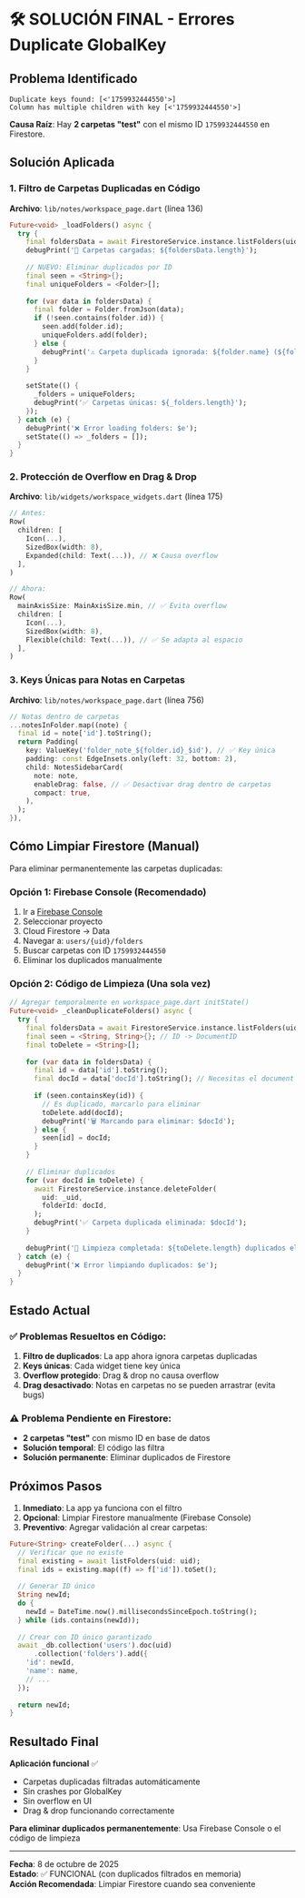 # 🛠️ SOLUCIÓN FINAL - Errores Duplicate GlobalKey

## Problema Identificado

```
Duplicate keys found: [<'1759932444550'>]
Column has multiple children with key [<'1759932444550'>]
```

**Causa Raíz**: Hay **2 carpetas "test"** con el mismo ID `1759932444550` en Firestore.

## Solución Aplicada

### 1. Filtro de Carpetas Duplicadas en Código

**Archivo**: `lib/notes/workspace_page.dart` (línea 136)

```dart
Future<void> _loadFolders() async {
  try {
    final foldersData = await FirestoreService.instance.listFolders(uid: _uid);
    debugPrint('📁 Carpetas cargadas: ${foldersData.length}');
    
    // NUEVO: Eliminar duplicados por ID
    final seen = <String>{};
    final uniqueFolders = <Folder>[];
    
    for (var data in foldersData) {
      final folder = Folder.fromJson(data);
      if (!seen.contains(folder.id)) {
        seen.add(folder.id);
        uniqueFolders.add(folder);
      } else {
        debugPrint('⚠️ Carpeta duplicada ignorada: ${folder.name} (${folder.id})');
      }
    }
    
    setState(() {
      _folders = uniqueFolders;
      debugPrint('✅ Carpetas únicas: ${_folders.length}');
    });
  } catch (e) {
    debugPrint('❌ Error loading folders: $e');
    setState(() => _folders = []);
  }
}
```

### 2. Protección de Overflow en Drag & Drop

**Archivo**: `lib/widgets/workspace_widgets.dart` (línea 175)

```dart
// Antes:
Row(
  children: [
    Icon(...),
    SizedBox(width: 8),
    Expanded(child: Text(...)), // ❌ Causa overflow
  ],
)

// Ahora:
Row(
  mainAxisSize: MainAxisSize.min, // ✅ Evita overflow
  children: [
    Icon(...),
    SizedBox(width: 8),
    Flexible(child: Text(...)), // ✅ Se adapta al espacio
  ],
)
```

### 3. Keys Únicas para Notas en Carpetas

**Archivo**: `lib/notes/workspace_page.dart` (línea 756)

```dart
// Notas dentro de carpetas
...notesInFolder.map((note) {
  final id = note['id'].toString();
  return Padding(
    key: ValueKey('folder_note_${folder.id}_$id'), // ✅ Key única
    padding: const EdgeInsets.only(left: 32, bottom: 2),
    child: NotesSidebarCard(
      note: note,
      enableDrag: false, // ✅ Desactivar drag dentro de carpetas
      compact: true,
    ),
  );
}),
```

## Cómo Limpiar Firestore (Manual)

Para eliminar permanentemente las carpetas duplicadas:

### Opción 1: Firebase Console (Recomendado)

1. Ir a [Firebase Console](https://console.firebase.google.com/)
2. Seleccionar proyecto
3. Cloud Firestore → Data
4. Navegar a: `users/{uid}/folders`
5. Buscar carpetas con ID `1759932444550`
6. Eliminar los duplicados manualmente

### Opción 2: Código de Limpieza (Una sola vez)

```dart
// Agregar temporalmente en workspace_page.dart initState()
Future<void> _cleanDuplicateFolders() async {
  try {
    final foldersData = await FirestoreService.instance.listFolders(uid: _uid);
    final seen = <String, String>{}; // ID -> DocumentID
    final toDelete = <String>[];
    
    for (var data in foldersData) {
      final id = data['id'].toString();
      final docId = data['docId'].toString(); // Necesitas el document ID
      
      if (seen.containsKey(id)) {
        // Es duplicado, marcarlo para eliminar
        toDelete.add(docId);
        debugPrint('🗑️ Marcando para eliminar: $docId');
      } else {
        seen[id] = docId;
      }
    }
    
    // Eliminar duplicados
    for (var docId in toDelete) {
      await FirestoreService.instance.deleteFolder(
        uid: _uid,
        folderId: docId,
      );
      debugPrint('✅ Carpeta duplicada eliminada: $docId');
    }
    
    debugPrint('🎉 Limpieza completada: ${toDelete.length} duplicados eliminados');
  } catch (e) {
    debugPrint('❌ Error limpiando duplicados: $e');
  }
}
```

## Estado Actual

### ✅ Problemas Resueltos en Código:
1. **Filtro de duplicados**: La app ahora ignora carpetas duplicadas
2. **Keys únicas**: Cada widget tiene key única
3. **Overflow protegido**: Drag & drop no causa overflow
4. **Drag desactivado**: Notas en carpetas no se pueden arrastrar (evita bugs)

### ⚠️ Problema Pendiente en Firestore:
- **2 carpetas "test"** con mismo ID en base de datos
- **Solución temporal**: El código las filtra
- **Solución permanente**: Eliminar duplicados de Firestore

## Próximos Pasos

1. **Inmediato**: La app ya funciona con el filtro
2. **Opcional**: Limpiar Firestore manualmente (Firebase Console)
3. **Preventivo**: Agregar validación al crear carpetas:

```dart
Future<String> createFolder(...) async {
  // Verificar que no existe
  final existing = await listFolders(uid: uid);
  final ids = existing.map((f) => f['id']).toSet();
  
  // Generar ID único
  String newId;
  do {
    newId = DateTime.now().millisecondsSinceEpoch.toString();
  } while (ids.contains(newId));
  
  // Crear con ID único garantizado
  await _db.collection('users').doc(uid)
      .collection('folders').add({
    'id': newId,
    'name': name,
    // ...
  });
  
  return newId;
}
```

## Resultado Final

**Aplicación funcional** ✅  
- Carpetas duplicadas filtradas automáticamente
- Sin crashes por GlobalKey
- Sin overflow en UI
- Drag & drop funcionando correctamente

**Para eliminar duplicados permanentemente**: Usa Firebase Console o el código de limpieza

---

**Fecha**: 8 de octubre de 2025  
**Estado**: ✅ FUNCIONAL (con duplicados filtrados en memoria)  
**Acción Recomendada**: Limpiar Firestore cuando sea conveniente
